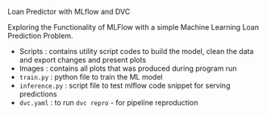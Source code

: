 Loan Predictor with MLflow and DVC

Exploring the Functionality of MLFlow with a simple Machine Learning Loan Prediction Problem.

- Scripts : contains utility script codes to build the model, clean the data and export changes and present plots
- Images : contains all plots that was produced during program run
- `train.py` : python file to train the ML model
- `inference.py` : script file to test mlflow code snippet for serving predictions
- `dvc.yaml` : to run `dvc repro` - for pipeline reproduction
